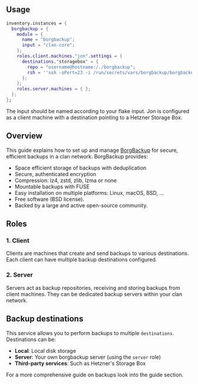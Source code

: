 ## Usage

```nix
inventory.instances = {
  borgbackup = {
    module = {
      name = "borgbackup";
      input = "clan-core";
    };
    roles.client.machines."jon".settings = {
      destinations."storagebox" = {
        repo = "username@hostname:/./borgbackup";
        rsh = ''ssh -oPort=23 -i /run/secrets/vars/borgbackup/borgbackup.ssh'';
      };
    };
    roles.server.machines = { };
  };
};
```

The input should be named according to your flake input. Jon is configured as a
client machine with a destination pointing to a Hetzner Storage Box.

## Overview

This guide explains how to set up and manage
[BorgBackup](https://borgbackup.readthedocs.io/) for secure, efficient backups
in a clan network. BorgBackup provides:

- Space efficient storage of backups with deduplication
- Secure, authenticated encryption
- Compression: lz4, zstd, zlib, lzma or none
- Mountable backups with FUSE
- Easy installation on multiple platforms: Linux, macOS, BSD, …
- Free software (BSD license).
- Backed by a large and active open-source community.

## Roles

### 1. Client

Clients are machines that create and send backups to various destinations. Each
client can have multiple backup destinations configured.

### 2. Server

Servers act as backup repositories, receiving and storing backups from client
machines. They can be dedicated backup servers within your clan network.

## Backup destinations

This service allows you to perform backups to multiple `destinations`.
Destinations can be:

- **Local**: Local disk storage
- **Server**: Your own borgbackup server (using the `server` role)
- **Third-party services**: Such as Hetzner's Storage Box

For a more comprehensive guide on backups look into the guide section.
